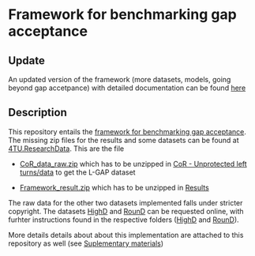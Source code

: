# Framework for benchmarking gap acceptance
## Update
An updated version of the framework (more datasets, models, going beyond gap accetpance) with detailed documentation can be found [here](https://github.com/DAI-Lab-HERALD/General-Framework.git)

## Description
This repository entails the [framework for benchmarking gap acceptance](https://ieeexplore.ieee.org/abstract/document/10043012). The missing zip files for the results and some datasets can be found at [4TU.ResearchData](https://data.4tu.nl/articles/dataset/Data_and_Results_for_the_Benchmark_of_Gap_Acceptance_Models/21334548).
This are the file 
- [CoR_data_raw.zip](https://data.4tu.nl/articles/dataset/Data_and_Results_for_the_Benchmark_of_Gap_Acceptance_Models/21334548?file=37863192) which has to be unzipped in [CoR - Unprotected left turns/data](https://github.com/julianschumann/Framework-for-benchmarking-gap-acceptance/tree/main/Framework/Data_raw/CoR%20-%20Unprotected%20left%20turns/data) to get the L-GAP dataset

- [Framework_result.zip](https://data.4tu.nl/articles/dataset/Data_and_Results_for_the_Benchmark_of_Gap_Acceptance_Models/21334548?file=38411624) which has to be unzipped in [Results](https://github.com/julianschumann/Framework-for-benchmarking-gap-acceptance/tree/main/Framework/Results)

The raw data for the other two datasets implemented falls under stricter copyright. The datasets [HighD](https://www.highd-dataset.com/) and [RounD](https://www.round-dataset.com/) can be requested online, with furhter instructions found in the respective folders ([HighD](https://github.com/julianschumann/Framework-for-benchmarking-gap-acceptance/blob/main/Framework/Data_raw/HighD%20-%20Lane%20changes%20and%20merging/data/README) and [RounD](https://github.com/julianschumann/Framework-for-benchmarking-gap-acceptance/blob/main/Framework/Data_raw/RounD%20-%20Round%20about/data/README)). 

More details details about about this implementation are attached to this repository as well (see [Suplementary materials](https://github.com/julianschumann/Framework-for-benchmarking-gap-acceptance/blob/main/Framework/Benchmark-Implementation.pdf))


